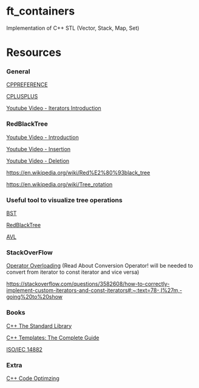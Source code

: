 # ft_containers
Implementation of C++ STL (Vector, Stack, Map, Set)

# Resources 

### General

[CPPREFERENCE](https://en.cppreference.com/w/cpp/container)

[CPLUSPLUS](https://cplusplus.com/reference/stl/)

[Youtube Video - Iterators Introduction](https://www.youtube.com/watch?v=SgcHcbQ0RCQ&list=PLlrATfBNZ98dudnM48yfGUldqGD0S4FFb&index=94&ab_channel=TheCherno)



### RedBlackTree

[Youtube Video - Introduction](https://www.youtube.com/watch?v=3RQtq7PDHog&list=PLdo5W4Nhv31bbKJzrsKfMpo_grxuLl8LU&index=64&ab_channel=Jenny%27slecturesCS%2FITNET%26JRF)

[Youtube Video - Insertion](https://www.youtube.com/watch?v=qA02XWRTBdw&list=PLdo5W4Nhv31bbKJzrsKfMpo_grxuLl8LU&index=66&ab_channel=Jenny%27slecturesCS%2FITNET%26JRF)


[Youtube Video - Deletion](https://www.youtube.com/watch?v=w5cvkTXY0vQ&list=PLdo5W4Nhv31bbKJzrsKfMpo_grxuLl8LU&index=67&ab_channel=Jenny%27slecturesCS%2FITNET%26JRF)


https://en.wikipedia.org/wiki/Red%E2%80%93black_tree

https://en.wikipedia.org/wiki/Tree_rotation

### Useful tool to visualize tree operations

[BST](https://www.cs.usfca.edu/~galles/visualization/BST.html)

[RedBlackTree](https://www.cs.usfca.edu/~galles/visualization/RedBlack.html)

[AVL](https://www.cs.usfca.edu/~galles/visualization/AVLtree.html)

### StackOverFlow

[Operator Overloading](https://stackoverflow.com/questions/4421706/what-are-the-basic-rules-and-idioms-for-operator-overloading) (Read About Conversion Operator! will be needed to convert from iterator to const iterator and vice versa)

https://stackoverflow.com/questions/3582608/how-to-correctly-implement-custom-iterators-and-const-iterators#:~:text=78-,I%27m,-going%20to%20show


### Books

[C++ The Standard Library](https://www.mica.edu.vn/perso/Vu-Hai/EE3490/Ref/The%20C++Standard%20Library%20-%202nd%20Edition.pdf)

[C++ Templates: The Complete Guide](http://ultra.sdk.free.fr/docs/DxO/C%2B%2B%20Templates%20The%20Complete%20Guide.pdf)

[ISO/IEC 14882]()

### Extra

[C++ Code Optimzing](https://www.thegeekstuff.com/2015/01/c-cpp-code-optimization/)
